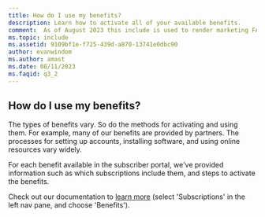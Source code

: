 ```yaml
---
title: How do I use my benefits?
description: Learn how to activate all of your available benefits. 
comment:  As of August 2023 this include is used to render marketing FAQ content for VS Subscriptions in the following portals - VSCom, Manage, and My portals. It was not used for learn.microsoft.com content at that time.  SMEs are Evan Windom and Larissa Crawford of Red Door Collaborative and Sharvari Dighe.
ms.topic: include
ms.assetid: 9109bf1e-f725-439d-a870-13741e0dbc90
author: evanwindom
ms.author: amast
ms.date: 08/11/2023
ms.faqid: q3_2
---
```


## How do I use my benefits?

The types of benefits vary.  So do the methods for activating and using them. For example, many of our benefits are provided by partners.  The processes for setting up accounts, installing software, and using online resources vary widely.

For each benefit available in the subscriber portal, we've provided information such as which subscriptions include them, and steps to activate the benefits.

Check out our documentation to [learn more](https://learn.microsoft.com/visualstudio/subscriptions/about-benefits) (select 'Subscriptions' in the left nav pane, and choose 'Benefits').
